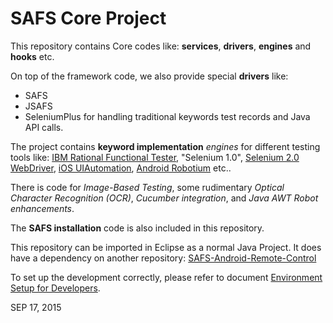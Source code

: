 # SAFS Core Project

This repository contains Core codes like: **services**, **drivers**, **engines** and **hooks** etc.

On top of the framework code, we also provide special **drivers** like: 
- SAFS
- JSAFS 
- SeleniumPlus 
for handling traditional keywords test records and Java API calls. 

The project contains **keyword implementation** *engines* for different testing tools 
like: [IBM Rational Functional Tester](http://www-947.ibm.com/support/entry/portal/Software/Rational/Rational_Functional_Tester/Overview), "Selenium 1.0", [Selenium 2.0 WebDriver](http://www.seleniumhq.org/projects/webdriver/), 
[iOS UIAutomation](https://developer.apple.com/library/ios/navigation/), [Android Robotium](https://github.com/robotiumtech/robotium) etc..

There is code for *Image-Based Testing*, some rudimentary *Optical Character 
Recognition (OCR)*, *Cucumber integration*, and *Java AWT Robot enhancements*.

The **SAFS installation** code is also included in this repository.

This repository can be imported in Eclipse as a normal Java Project. It does have a dependency on another repository: [SAFS-Android-Remote-Control ](https://github.com/SAFSDEV/SAFS-Android-Remote-Control)

To set up the development correctly, please refer to document [Environment Setup for Developers](https://github.com/kid551/Tmp-Test/developer_setup.md).


SEP 17, 2015
